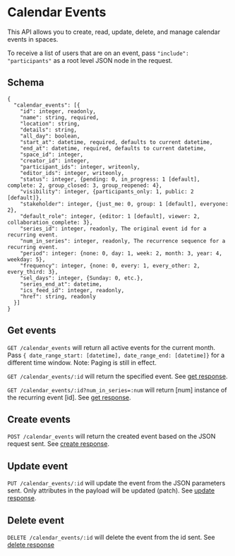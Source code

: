Calendar Events
========

This API allows you to create, read, update, delete, and manage calendar events in spaces.

To receive a list of users that are on an event, pass `"include": "participants"` as a root level JSON node in the request.

Schema  <a name='schema'><a>
------------
```
{
  "calendar_events": [{
    "id": integer, readonly,
    "name": string, required,
    "location": string,
    "details": string,
    "all_day": boolean,
    "start_at": datetime, required, defaults to current datetime,
    "end_at": datetime, required, defaults to current datetime,
    "space_id": integer,
    "creator_id": integer,
    "participant_ids": integer, writeonly,
    "editor_ids": integer, writeonly,
    "status": integer, {pending: 0, in_progress: 1 [default], complete: 2, group_closed: 3, group_reopened: 4},
    "visibility": integer, {participants_only: 1, public: 2 [default]},
    "stakeholder": integer, {just_me: 0, group: 1 [default], everyone: 2},
    "default_role": integer, {editor: 1 [default], viewer: 2, collaboration_complete: 3},
    "series_id": integer, readonly, The original event id for a recurring event.
    "num_in_series": integer, readonly, The recurrence sequence for a recurring event.
    "period": integer: {none: 0, day: 1, week: 2, month: 3, year: 4, weekday: 5},
    "frequency": integer, {none: 0, every: 1, every_other: 2, every_third: 3},
    "sel_days": integer, {Sunday: 0, etc.},
    "series_end_at": datetime,
    "ics_feed_id": integer, readonly,
    "href": string, readonly
  }]
}
```


Get events
------------
`GET /calendar_events` will return all active events for the current month. Pass
`{ date_range_start: [datetime], date_range_end: [datetime]}` for a different time window. Note: Paging is still in effect.

`GET /calendar_events/:id` will return the specified event. See [get response](responses.md#get).

`GET /calendar_events/:id?num_in_series=:num` will return [num] instance of the recurring event [id]. See [get response](responses.md#get).

Create events
-----------
`POST /calendar_events` will return the created event based on the JSON request sent. See [create response](responses.md#create).


Update event
---------------
`PUT /calendar_events/:id` will update the event from the JSON parameters sent. Only attributes in the payload will be updated (patch). See [update response](responses.md#update).


Delete event
---------------
`DELETE /calendar_events/:id` will delete the event from the id sent. See [delete response](responses.md#delete)



